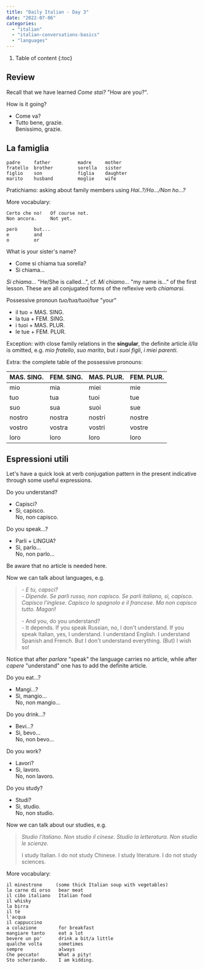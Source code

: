 ```yaml
---
title: "Daily Italian - Day 3"
date: "2022-07-06"
categories: 
  - "italian"
  - "italian-conversations-basics"
  - "languages"
---
```


1. Table of content
{:toc}

## Review

Recall that we have learned _Come stai?_ "How are you?".

How is it going?
- Come va?
- Tutto bene, grazie.  
  Benissimo, grazie.


## La famiglia

```
padre     father          madre     mother
fratello  brother         sorella   sister
figlio    son             figlia    daughter
marito    husband         moglie    wife
```

Pratichiamo: asking about family members using _Hai..?/Ho.../Non ho...?_

More vocabulary:
```
Certo che no!   Of course not.
Non ancora.     Not yet.

però      but...
e         and
o         or
```

What is your sister's name?
- Come si chiama tua sorella?
- Si chiama... 

_Si chiama..._ "He/She is called...", cf. _Mi chiamo..._ "my name is..." of the first lesson. These are all conjugated forms of the reflexive verb _chiamarsi._

Possessive pronoun _tuo/tua/tuoi/tue_ "your"
- il tuo + MAS. SING.
- la tua + FEM. SING.
- i tuoi + MAS. PLUR.
- le tue + FEM. PLUR.

Exception: with close family relations in the **singular**, the definite article _il/la_ is omitted, e.g. _mio fratello_, _suo marito_, but _i suoi figli_, _i miei parenti_.

Extra: the complete table of the possessive pronouns:

| MAS. SING. | FEM. SING. | MAS. PLUR. | FEM. PLUR. |
| - | - | - | - |
| mio | mia | miei | mie |
| tuo | tua | tuoi | tue |
| suo | sua | suoi | sue |
| nostro | nostra | nostri | nostre |
| vostro | vostra | vostri | vostre |
| loro | loro | loro | loro |


## Espressioni utili

Let's have a quick look at verb conjugation pattern in the present indicative through some useful expressions.

Do you understand?
- Capisci?
- Sì, capisco.  
  No, non capisco.

Do you speak...?
- Parli + LINGUA?
- Sì, parlo...  
  No, non parlo...

Be aware that no article is needed here.

Now we can talk about languages, e.g.
> \- _E tu, capsci?_  
> \- _Dipende. Se parli russo, non capisco. Se parli italiano, sì, capisco. Capisco l'inglese. Capisco lo spagnolo e il francese. Ma non capisco tutto. Magari!_
>>
> \- And you, do you understand?  
> \- It depends. If you speak Russian, no, I don't understand. If you speak Italian, yes, I understand. I understand English. I understand Spanish and French. But I don't understand everything. (But) I wish so!

Notice that after _parlare_ "speak" the language carries no article, while after _capere_ "understand" one has to add the definite article.

Do you eat...?
- Mangi...?
- Sì, mangio...  
  No, non mangio...

Do you drink...?
- Bevi...?
- Sì, bevo...  
  No, non bevo...

Do you work?
- Lavori?
- Sì, lavoro.  
  No, non lavoro.

Do you study?
- Studi?
- Sì, studio.  
  No, non studio.

Now we can talk about our studies, e.g.
> _Studio l'italiano. Non studio il cinese. Studio la letteratura. Non studio le scienze._
>> 
> I study Italian. I do not study Chinese. I study literature. I do not study sciences.

More vocabulary:
```
il minestrone     (some thick Italian soup with vegetables)
la carne di orso   bear meat
il cibo italiano   Italian food
il whisky
la birra
il tè
l'acqua
il cappuccino
a colazione        for breakfast
mangiare tanto     eat a lot
bevere un po'      drink a bit/a little
qualche volta      sometimes
sempre             always
Che peccato!       What a pity!
Sto scherzando.    I am kidding.
```